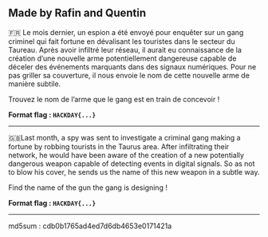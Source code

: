 Made by Rafin and Quentin 
--------------------------------------------------------------------------------------------------------------

🇫🇷 Le mois dernier, un espion a été envoyé pour enquêter sur un gang criminel qui fait fortune en dévalisant les touristes dans le secteur du Taureau.
Après avoir infiltré leur réseau, il aurait eu connaissance de la création d’une nouvelle arme potentiellement dangereuse capable de déceler des événements marquants dans des signaux numériques. Pour ne pas griller sa couverture, il nous envoie le nom de cette nouvelle arme de manière subtile.

Trouvez le nom de l’arme que le gang est en train de concevoir !

**Format flag : `HACKDAY{...}`**


------------------------------------------------------------------------------------------------------------------------------------------------------------------------------
🇬🇧Last month, a spy was sent to investigate a criminal gang making a fortune by robbing tourists in the Taurus area.
After infiltrating their network, he would have been aware of the creation of a new potentially dangerous weapon capable of detecting events in digital signals. So as not to blow his cover, he sends us the name of this new weapon in a subtle way.

Find the name of the gun the gang is designing !

**Format flag : `HACKDAY{...}`**


------------------------------------------------------------------------------------------------------------------------------------------------------------------------------
md5sum : cdb0b1765ad4ed7d6db4653e0171421a